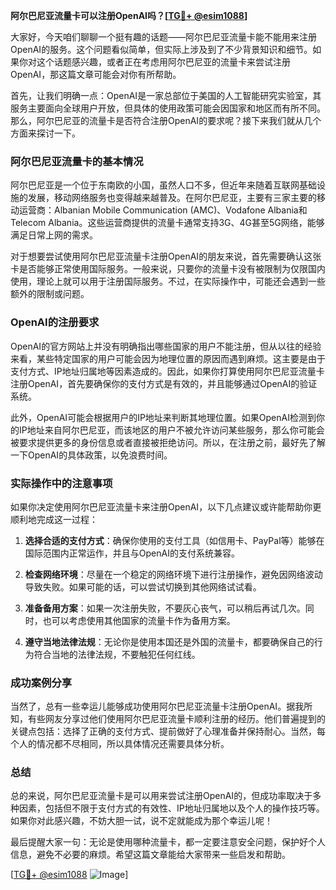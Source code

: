 **阿尔巴尼亚流量卡可以注册OpenAI吗？[[TG💪+ @esim1088](https://t.me/s/esim1088)]**

大家好，今天咱们聊聊一个挺有趣的话题——阿尔巴尼亚流量卡能不能用来注册OpenAI的服务。这个问题看似简单，但实际上涉及到了不少背景知识和细节。如果你对这个话题感兴趣，或者正在考虑用阿尔巴尼亚的流量卡来尝试注册OpenAI，那这篇文章可能会对你有所帮助。

首先，让我们明确一点：OpenAI是一家总部位于美国的人工智能研究实验室，其服务主要面向全球用户开放，但具体的使用政策可能会因国家和地区而有所不同。那么，阿尔巴尼亚的流量卡是否符合注册OpenAI的要求呢？接下来我们就从几个方面来探讨一下。

### 阿尔巴尼亚流量卡的基本情况

阿尔巴尼亚是一个位于东南欧的小国，虽然人口不多，但近年来随着互联网基础设施的发展，移动网络服务也变得越来越普及。在阿尔巴尼亚，主要有三家主要的移动运营商：Albanian Mobile Communication (AMC)、Vodafone Albania和Telecom Albania。这些运营商提供的流量卡通常支持3G、4G甚至5G网络，能够满足日常上网的需求。

对于想要尝试使用阿尔巴尼亚流量卡注册OpenAI的朋友来说，首先需要确认这张卡是否能够正常使用国际服务。一般来说，只要你的流量卡没有被限制为仅限国内使用，理论上就可以用于注册国际服务。不过，在实际操作中，可能还会遇到一些额外的限制或问题。

### OpenAI的注册要求

OpenAI的官方网站上并没有明确指出哪些国家的用户不能注册，但从以往的经验来看，某些特定国家的用户可能会因为地理位置的原因而遇到麻烦。这主要是由于支付方式、IP地址归属地等因素造成的。因此，如果你打算使用阿尔巴尼亚流量卡注册OpenAI，首先要确保你的支付方式是有效的，并且能够通过OpenAI的验证系统。

此外，OpenAI可能会根据用户的IP地址来判断其地理位置。如果OpenAI检测到你的IP地址来自阿尔巴尼亚，而该地区的用户不被允许访问某些服务，那么你可能会被要求提供更多的身份信息或者直接被拒绝访问。所以，在注册之前，最好先了解一下OpenAI的具体政策，以免浪费时间。

### 实际操作中的注意事项

如果你决定使用阿尔巴尼亚流量卡来注册OpenAI，以下几点建议或许能帮助你更顺利地完成这一过程：

1. **选择合适的支付方式**：确保你使用的支付工具（如信用卡、PayPal等）能够在国际范围内正常运作，并且与OpenAI的支付系统兼容。
   
2. **检查网络环境**：尽量在一个稳定的网络环境下进行注册操作，避免因网络波动导致失败。如果可能的话，可以尝试切换到其他网络试试看。

3. **准备备用方案**：如果一次注册失败，不要灰心丧气，可以稍后再试几次。同时，也可以考虑使用其他国家的流量卡作为备用方案。

4. **遵守当地法律法规**：无论你是使用本国还是外国的流量卡，都要确保自己的行为符合当地的法律法规，不要触犯任何红线。

### 成功案例分享

当然了，总有一些幸运儿能够成功使用阿尔巴尼亚流量卡注册OpenAI。据我所知，有些网友分享过他们使用阿尔巴尼亚流量卡顺利注册的经历。他们普遍提到的关键点包括：选择了正确的支付方式、提前做好了心理准备并保持耐心。当然，每个人的情况都不尽相同，所以具体情况还需要具体分析。

### 总结

总的来说，阿尔巴尼亚流量卡是可以用来尝试注册OpenAI的，但成功率取决于多种因素，包括但不限于支付方式的有效性、IP地址归属地以及个人的操作技巧等。如果你对此感兴趣，不妨大胆一试，说不定就能成为那个幸运儿呢！

最后提醒大家一句：无论是使用哪种流量卡，都一定要注意安全问题，保护好个人信息，避免不必要的麻烦。希望这篇文章能给大家带来一些启发和帮助。

[[TG💪+ @esim1088](https://t.me/s/esim1088) ![Image](https://i.postimg.cc/4NQfJmqS/Snipaste-2025-05-13-00-14-12.png)]